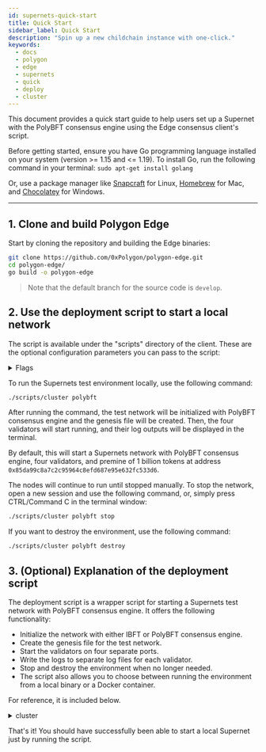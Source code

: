 ```yaml
---
id: supernets-quick-start
title: Quick Start
sidebar_label: Quick Start
description: "Spin up a new childchain instance with one-click."
keywords:
  - docs
  - polygon
  - edge
  - supernets
  - quick
  - deploy
  - cluster
---
```


This document provides a quick start guide to help users set up a Supernet with the PolyBFT consensus engine using the Edge consensus client's script.

Before getting started, ensure you have Go programming language installed on your system (version >= 1.15 and <= 1.19). To install Go, run the following command in your terminal: `sudo apt-get install golang`

Or, use a package manager like [Snapcraft](https://snapcraft.io/go) for Linux, [Homebrew](https://formulae.brew.sh/formula/go) for Mac, and [Chocolatey](https://community.chocolatey.org/packages/golang) for Windows.

---

## 1. Clone and build Polygon Edge

Start by cloning the repository and building the Edge binaries:

  ```bash
  git clone https://github.com/0xPolygon/polygon-edge.git
  cd polygon-edge/
  go build -o polygon-edge
  ```

> Note that the default branch for the source code is `develop`.

## 2. Use the deployment script to start a local network

The script is available under the "scripts" directory of the client.
These are the optional configuration parameters you can pass to the script:

<details>
<summary>Flags</summary>

| Flag | Description | Default Value |
|------|-------------|---------------|
| --validator-set-size | Number of validators in the network. | 4 |
| --bridge-json-rpc | JSON-RPC endpoint for the bridge. | http://127.0.0.1:8545 |
| --block-gas-limit | Maximum gas allowed for a block. | 10000000 |
| --premine | Address and amount of tokens to premine in the genesis block. | 0x85da99c8a7c2c95964c8efd687e95e632fc533d6:1000000000000000000000 |
| --epoch-size | Number of blocks per epoch. | 10 |
| --data-dir | Directory to store chain data. | test-chain- |
| --num | Number of nodes in the network. | 4 |
| --bootnode | Bootstrap node address in multiaddress format. | /ip4/127.0.0.1/tcp/30301/p2p/... |
| --insecure | Disable TLS. | |
| --log-level | Logging level for validators. | INFO |
| --seal | Enable block sealing. | |
| --help | Print usage information. | |

</details>

To run the Supernets test environment locally, use the following command:

  ```bash
  ./scripts/cluster polybft
  ```

After running the command, the test network will be initialized with PolyBFT consensus engine and the genesis file will be created. Then, the four validators will start running, and their log outputs will be displayed in the terminal.

By default, this will start a Supernets network with PolyBFT consensus engine, four validators, and premine of 1 billion tokens at address `0x85da99c8a7c2c95964c8efd687e95e632fc533d6`.

The nodes will continue to run until stopped manually. To stop the network, open a new session and use the following command, or, simply press CTRL/Command C in the terminal window:

  ```bash
  ./scripts/cluster polybft stop
  ```

If you want to destroy the environment, use the following command:

  ```bash
  ./scripts/cluster polybft destroy
  ```

## 3. (Optional) Explanation of the deployment script

The deployment script is a wrapper script for starting a Supernets test network with PolyBFT consensus engine. It offers the following functionality:

- Initialize the network with either IBFT or PolyBFT consensus engine.
- Create the genesis file for the test network.
- Start the validators on four separate ports.
- Write the logs to separate log files for each validator.
- Stop and destroy the environment when no longer needed.
- The script also allows you to choose between running the environment from a local binary or a Docker container.

For reference, it is included below.

<details>
<summary>cluster</summary>

```sh
#!/usr/bin/env bash

function initIbftConsensus() {
    echo "Running with ibft consensus"
    ./polygon-edge secrets init --insecure --data-dir test-chain- --num 4

    node1_id=$(./polygon-edge secrets output --data-dir test-chain-1 | grep Node | head -n 1 | awk -F ' ' '{print $4}')
    node2_id=$(./polygon-edge secrets output --data-dir test-chain-2 | grep Node | head -n 1 | awk -F ' ' '{print $4}')

    genesis_params="--consensus ibft --ibft-validators-prefix-path test-chain- \
    --bootnode /ip4/127.0.0.1/tcp/30301/p2p/$node1_id \
    --bootnode /ip4/127.0.0.1/tcp/30302/p2p/$node2_id"
}

function initPolybftConsensus() {
    echo "Running with polybft consensus"
    genesis_params="--consensus polybft --validator-set-size=4 --bridge-json-rpc http://127.0.0.1:8545"
    ./polygon-edge polybft-secrets --insecure --data-dir test-chain- --num 4
    ./polygon-edge manifest
}

function createGenesis() {
    ./polygon-edge genesis $genesis_params \
      --block-gas-limit 10000000 \
      --premine 0x85da99c8a7c2c95964c8efd687e95e632fc533d6:1000000000000000000000 \
      --epoch-size 10
}

function startServerFromBinary() {
  if [ "$1" == "write-logs" ]; then
    echo "Writing validators logs to the files..."
    ./polygon-edge server --data-dir ./test-chain-1 --chain genesis.json \
      --grpc-address :10000 --libp2p :30301 --jsonrpc :10002 \
      --num-block-confirmations 2 --seal --log-level DEBUG 2>&1 | tee ./validator-1.log &
    ./polygon-edge server --data-dir ./test-chain-2 --chain genesis.json \
      --grpc-address :20000 --libp2p :30302 --jsonrpc :20002 \
      --num-block-confirmations 2 --seal --log-level DEBUG 2>&1 | tee ./validator-2.log &
    ./polygon-edge server --data-dir ./test-chain-3 --chain genesis.json \
      --grpc-address :30000 --libp2p :30303 --jsonrpc :30002 \
      --num-block-confirmations 2 --seal --log-level DEBUG 2>&1 | tee ./validator-3.log &
    ./polygon-edge server --data-dir ./test-chain-4 --chain genesis.json \
      --grpc-address :40000 --libp2p :30304 --jsonrpc :40002 \
      --num-block-confirmations 2 --seal --log-level DEBUG 2>&1 | tee ./validator-4.log &
      wait
  else
    ./polygon-edge server --data-dir ./test-chain-1 --chain genesis.json \
      --grpc-address :10000 --libp2p :30301 --jsonrpc :10002 \
      --num-block-confirmations 2 --seal --log-level DEBUG &
    ./polygon-edge server --data-dir ./test-chain-2 --chain genesis.json \
      --grpc-address :20000 --libp2p :30302 --jsonrpc :20002 \
      --num-block-confirmations 2 --seal --log-level DEBUG &
    ./polygon-edge server --data-dir ./test-chain-3 --chain genesis.json \
      --grpc-address :30000 --libp2p :30303 --jsonrpc :30002 \
      --num-block-confirmations 2 --seal --log-level DEBUG &
    ./polygon-edge server --data-dir ./test-chain-4 --chain genesis.json \
      --grpc-address :40000 --libp2p :30304 --jsonrpc :40002 \
      --num-block-confirmations 2 --seal --log-level DEBUG &
      wait
  fi
}

function startServerFromDockerCompose() {
    case "$1" in
      "ibft")
        docker-compose -f ./docker/local/docker-compose.yml up -d --build
        ;;
      "polybft")
        cd core-contracts && npm install && npm run compile && cd -
        go run ./consensus/polybft/contractsapi/artifacts-gen/main.go
        EDGE_CONSENSUS=polybft docker-compose -f ./docker/local/docker-compose.yml up -d --build
        ;;
    esac
}

function destroyDockerEnvironment() {
    docker-compose -f ./docker/local/docker-compose.yml down -v
}

function stopDockerEnvironment() {
    docker-compose -f ./docker/local/docker-compose.yml stop
}

set -e

# Reset test-dirs
rm -rf test-chain-*
rm -f genesis.json
rm -f manifest.json

# Build binary
go build -o polygon-edge .

# If --docker flag is set run docker environment otherwise run from binary
case "$2" in
  "--docker")
    # cluster {consensus} --docker destroy
    if [ "$3" == "destroy" ]; then
      destroyDockerEnvironment
      echo "Docker $1 environment destroyed!"
      exit 0
    # cluster {consensus} --docker stop
    elif [ "$3" == "stop" ]; then
      stopDockerEnvironment
      echo "Docker $1 environment stoped!"
      exit 0;
    fi

    # cluster {consensus} --docker
    echo "Running $1 docker environment..."
    startServerFromDockerCompose $1
    echo "Docker $1 environment deployed."
    exit 0
    ;;
  # cluster {consensus}
  *)
    echo "Running $1 environment from local binary..."
    # Initialize ibft or polybft consensus
    if [ "$1" == "ibft" ]; then
      # Initialize ibft consensus
      initIbftConsensus
      # Create genesis file and start the server from binary
      createGenesis
      startServerFromBinary $2
      exit 0;
    elif [ "$1" == "polybft" ]; then
      # Initialize polybft consensus
      initPolybftConsensus
      # Create genesis file and start the server from binary
      createGenesis
      startServerFromBinary $2
      exit 0;
    else
      echo "Unsupported consensus mode. Supported modes are: ibft and polybft "
      exit 1;
    fi
  ;;
esac
```

</details>

That's it! You should have successfully been able to start a local Supernet just by running the script.
